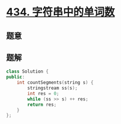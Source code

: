 #  [434. 字符串中的单词数](https://leetcode-cn.com/problems/number-of-segments-in-a-string/)

## 题意



## 题解



```c++
class Solution {
public:
    int countSegments(string s) {
        stringstream ss(s);
        int res = 0;
        while (ss >> s) ++ res;
        return res;
    }
};
```



```python3

```

